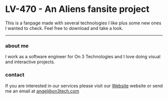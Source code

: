 # LV-470 - An Aliens fansite project

This is a fanpage made with several technologies I like plus some new ones I wanted to check.
Feel free to download and take a look.

---

### about me

I work as a software engineer for On 3 Technologies and I love doing visual and interactive projects.

### contact

If you are interested in our services please visit our [Website](https://on3tech.com/) website or send me an email at <angel@on3tech.com>
